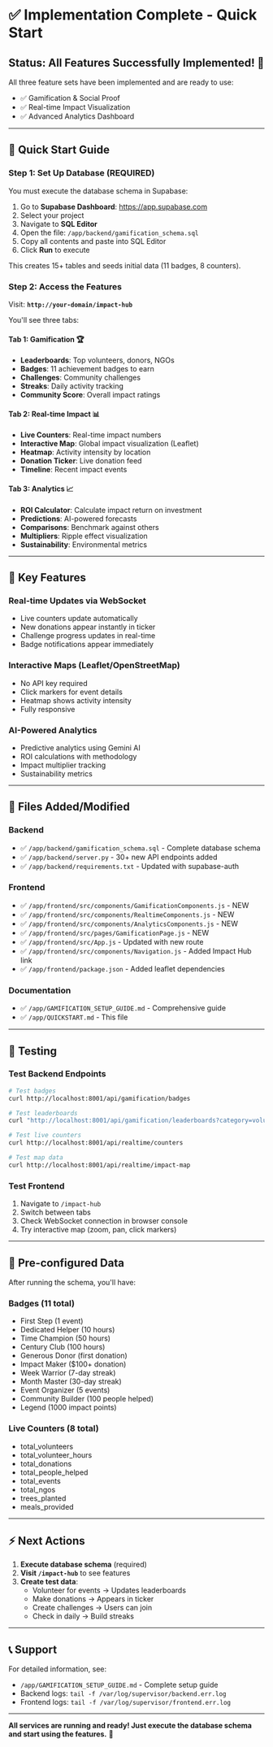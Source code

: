 # ✅ Implementation Complete - Quick Start

## Status: All Features Successfully Implemented! 🎉

All three feature sets have been implemented and are ready to use:
- ✅ Gamification & Social Proof
- ✅ Real-time Impact Visualization  
- ✅ Advanced Analytics Dashboard

---

## 🚀 Quick Start Guide

### Step 1: Set Up Database (REQUIRED)

You must execute the database schema in Supabase:

1. Go to **Supabase Dashboard**: https://app.supabase.com
2. Select your project
3. Navigate to **SQL Editor**
4. Open the file: `/app/backend/gamification_schema.sql`
5. Copy all contents and paste into SQL Editor
6. Click **Run** to execute

This creates 15+ tables and seeds initial data (11 badges, 8 counters).

### Step 2: Access the Features

Visit: **`http://your-domain/impact-hub`**

You'll see three tabs:

#### Tab 1: Gamification 🏆
- **Leaderboards**: Top volunteers, donors, NGOs
- **Badges**: 11 achievement badges to earn
- **Challenges**: Community challenges
- **Streaks**: Daily activity tracking
- **Community Score**: Overall impact ratings

#### Tab 2: Real-time Impact 📊
- **Live Counters**: Real-time impact numbers
- **Interactive Map**: Global impact visualization (Leaflet)
- **Heatmap**: Activity intensity by location
- **Donation Ticker**: Live donation feed
- **Timeline**: Recent impact events

#### Tab 3: Analytics 📈
- **ROI Calculator**: Calculate impact return on investment
- **Predictions**: AI-powered forecasts
- **Comparisons**: Benchmark against others
- **Multipliers**: Ripple effect visualization
- **Sustainability**: Environmental metrics

---

## 🎯 Key Features

### Real-time Updates via WebSocket
- Live counters update automatically
- New donations appear instantly in ticker
- Challenge progress updates in real-time
- Badge notifications appear immediately

### Interactive Maps (Leaflet/OpenStreetMap)
- No API key required
- Click markers for event details
- Heatmap shows activity intensity
- Fully responsive

### AI-Powered Analytics
- Predictive analytics using Gemini AI
- ROI calculations with methodology
- Impact multiplier tracking
- Sustainability metrics

---

## 📁 Files Added/Modified

### Backend
- ✅ `/app/backend/gamification_schema.sql` - Complete database schema
- ✅ `/app/backend/server.py` - 30+ new API endpoints added
- ✅ `/app/backend/requirements.txt` - Updated with supabase-auth

### Frontend
- ✅ `/app/frontend/src/components/GamificationComponents.js` - NEW
- ✅ `/app/frontend/src/components/RealtimeComponents.js` - NEW
- ✅ `/app/frontend/src/components/AnalyticsComponents.js` - NEW
- ✅ `/app/frontend/src/pages/GamificationPage.js` - NEW
- ✅ `/app/frontend/src/App.js` - Updated with new route
- ✅ `/app/frontend/src/components/Navigation.js` - Added Impact Hub link
- ✅ `/app/frontend/package.json` - Added leaflet dependencies

### Documentation
- ✅ `/app/GAMIFICATION_SETUP_GUIDE.md` - Comprehensive guide
- ✅ `/app/QUICKSTART.md` - This file

---

## 🧪 Testing

### Test Backend Endpoints

```bash
# Test badges
curl http://localhost:8001/api/gamification/badges

# Test leaderboards
curl "http://localhost:8001/api/gamification/leaderboards?category=volunteer"

# Test live counters
curl http://localhost:8001/api/realtime/counters

# Test map data
curl http://localhost:8001/api/realtime/impact-map
```

### Test Frontend
1. Navigate to `/impact-hub`
2. Switch between tabs
3. Check WebSocket connection in browser console
4. Try interactive map (zoom, pan, click markers)

---

## 🔧 Pre-configured Data

After running the schema, you'll have:

### Badges (11 total)
- First Step (1 event)
- Dedicated Helper (10 hours)
- Time Champion (50 hours)
- Century Club (100 hours)
- Generous Donor (first donation)
- Impact Maker ($100+ donation)
- Week Warrior (7-day streak)
- Month Master (30-day streak)
- Event Organizer (5 events)
- Community Builder (100 people helped)
- Legend (1000 impact points)

### Live Counters (8 total)
- total_volunteers
- total_volunteer_hours
- total_donations
- total_people_helped
- total_events
- total_ngos
- trees_planted
- meals_provided

---

## ⚡ Next Actions

1. **Execute database schema** (required)
2. **Visit `/impact-hub`** to see features
3. **Create test data**:
   - Volunteer for events → Updates leaderboards
   - Make donations → Appears in ticker
   - Create challenges → Users can join
   - Check in daily → Build streaks

---

## 📞 Support

For detailed information, see:
- `/app/GAMIFICATION_SETUP_GUIDE.md` - Complete setup guide
- Backend logs: `tail -f /var/log/supervisor/backend.err.log`
- Frontend logs: `tail -f /var/log/supervisor/frontend.err.log`

---

**All services are running and ready! Just execute the database schema and start using the features.** 🚀
